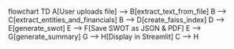 flowchart TD
    A[User uploads file] --> B[extract_text_from_file]
    B --> C[extract_entities_and_financials]
    B --> D[create_faiss_index]
    D --> E[generate_swot]
    E --> F[Save SWOT as JSON & PDF]
    E --> G[generate_summary]
    G --> H[Display in Streamlit]
    C --> H

